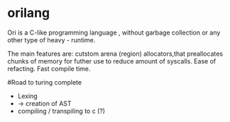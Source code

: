 # orilang

Ori is a C-like programming language , without garbage collection or any other type of heavy - runtime. 

The main features are:
cutstom arena (region) allocators,that preallocates chunks of memory for futher use to reduce amount of syscalls.
Ease of refacting.
Fast compile time.

#Road to turing complete
- Lexing 
- -> creation of AST
- compiling / transpiling to c (?)
